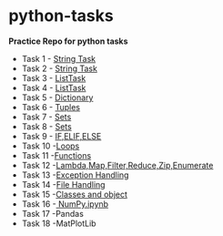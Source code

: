 # python-tasks
**Practice Repo for python tasks**


* Task 1 - <a href="https://github.com/praveenahrisheekesh/python-tasks/blob/main/String%20Task.ipynb">String Task</a>
* Task 2 - <a href="https://github.com/praveenahrisheekesh/python-tasks/blob/main/String%20Task.ipynb">String Task</a>
* Task 3 - <a href="https://github.com/praveenahrisheekesh/python-tasks/blob/main/ListTask.ipynb">ListTask</a>
* Task 4 - <a href="https://github.com/praveenahrisheekesh/python-tasks/blob/main/ListTask.ipynb">ListTask</a>
* Task 5 - <a href="https://github.com/praveenahrisheekesh/python-tasks/blob/main/Dictionary.ipynb">Dictionary</a>
* Task 6 - <a href="https://github.com/praveenahrisheekesh/python-tasks/blob/main/Tuple.ipynb">Tuples</a>
* Task 7 - <a href="https://github.com/praveenahrisheekesh/python-tasks/blob/main/Sets.ipynb">Sets</a>
* Task 8 - <a href="https://github.com/praveenahrisheekesh/python-tasks/blob/main/Sets.ipynb">Sets</a>
* Task 9 - <a href="https://github.com/praveenahrisheekesh/python-tasks/blob/main/IF%2CELIF%20AND%20ELSE.ipynb">IF,ELIF,ELSE</a>
* Task 10 -<a href="https://github.com/praveenahrisheekesh/python-tasks/blob/main/Loops.ipynb">Loops</a>
* Task 11 -<a href="https://github.com/praveenahrisheekesh/python-tasks/blob/main/Functions.ipynb">Functions</a>
* Task 12 -<a href="https://github.com/praveenahrisheekesh/python-tasks/blob/main/LamdaFunctions.ipynb">Lambda,Map,Filter,Reduce,Zip,Enumerate</a>
* Task 13 -<a href="https://github.com/praveenahrisheekesh/python-tasks/blob/main/Execption%20Handling.ipynb">Exception Handling</a>
* Task 14 -<a href="https://github.com/praveenahrisheekesh/python-tasks/blob/main/File%20Handling.ipynb">File Handling</a>
* Task 15 -<a href="https://github.com/praveenahrisheekesh/python-tasks/blob/main/Classes%20and%20Objects.ipynb">Classes and object</a>
* Task 16 -<a href="https://github.com/praveenahrisheekesh/python-tasks/blob/main/NumPy.ipynb"> NumPy.ipynb</a>
* Task 17 -Pandas
* Task 18 -MatPlotLib
